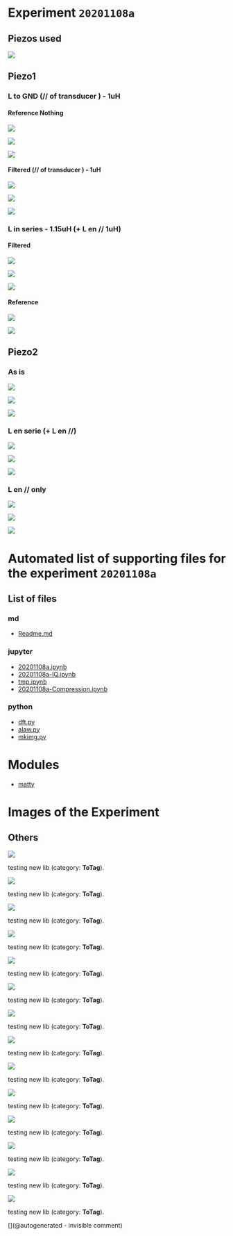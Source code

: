 # Experiment `20201108a`

## Piezos used

![](/matty/20201108a/piezos.jpg)

## Piezo1

### L to GND (// of transducer ) - 1uH 

#### Reference Nothing

![](/matty/20201108a/piezo1/20201108164542.npz)

![](/matty/20201108a/piezo1/20201108164542_ndt.jpg)

![](/matty/20201108a/piezo1/piezo1_wo.png)

#### Filtered (// of transducer ) - 1uH 

![](/matty/20201108a/piezo1/20201108164611.npz)

![](/matty/20201108a/piezo1/20201108164611_ndt.jpg)

![](/matty/20201108a/piezo1/piezo1.png)

### L in series - 1.15uH (+ L en // 1uH)

#### Filtered 
![](/matty/20201108a/piezo1/20201108165905.npz)

![](/matty/20201108a/piezo1/20201108165905_ndt.jpg)

![](/matty/20201108a/piezo1/piezo1_Lserie.png)

#### Reference

![](/matty/20201108a/piezo1/20201108165952.npz)

![](/matty/20201108a/piezo1/20201108165952_ndt.jpg)

## Piezo2

### As is

![](/matty/20201108a/piezo2/20201108170941.npz)

![](/matty/20201108a/piezo2/20201108170941_ndt.jpg)

![](/matty/20201108a/piezo2/piezo2.png)

### L en serie (+ L en //)

![](/matty/20201108a/piezo2/20201108171025.npz)

![](/matty/20201108a/piezo2/20201108171025_ndt.jpg)

![](/matty/20201108a/piezo2/piezo2_LparallelLserie.png)

### L en // only

![](/matty/20201108a/piezo2/20201108171139.npz)

![](/matty/20201108a/piezo2/20201108171139_ndt.jpg)

![](/matty/20201108a/piezo2/piezo2_lparallel.png)







# Automated list of supporting files for the __experiment `20201108a`__

## List of files

### md

* [Readme.md](/matty/20201108a/Readme.md)


### jupyter

* [20201108a.ipynb](/matty/20201108a/20201108a.ipynb)
* [20201108a-IQ.ipynb](/matty/20201108a/20201108a-IQ.ipynb)
* [tmp.ipynb](/tmp.ipynb)
* [20201108a-Compression.ipynb](/matty/20201108a/20201108a-Compression.ipynb)


### python

* [dft.py](/matty/20201108a/dft.py)
* [alaw.py](/matty/20201108a/alaw.py)
* [mkimg.py](/matty/20201108a/mkimg.py)





# Modules

* [matty](/matty/)




# Images of the Experiment

## Others

![](/matty/20201108a/piezos.jpg)

testing new lib (category: __ToTag__).

![](/matty/20201108a/piezo2/20201108170941_ndt.jpg)

testing new lib (category: __ToTag__).

![](/matty/20201108a/piezo2/20201108171025_ndt.jpg)

testing new lib (category: __ToTag__).

![](/matty/20201108a/piezo2/20201108171139_ndt.jpg)

testing new lib (category: __ToTag__).

![](/matty/20201108a/piezo1/20201108165952_ndt.jpg)

testing new lib (category: __ToTag__).

![](/matty/20201108a/piezo1/20201108164611_ndt.jpg)

testing new lib (category: __ToTag__).

![](/matty/20201108a/piezo1/20201108165905_ndt.jpg)

testing new lib (category: __ToTag__).

![](/matty/20201108a/piezo1/20201108164542_ndt.jpg)

testing new lib (category: __ToTag__).

![](/matty/20201108a/piezo2/piezo2_LparallelLserie.png)

testing new lib (category: __ToTag__).

![](/matty/20201108a/piezo2/piezo2_lparallel.png)

testing new lib (category: __ToTag__).

![](/matty/20201108a/piezo2/piezo2.png)

testing new lib (category: __ToTag__).

![](/matty/20201108a/piezo1/piezo1.png)

testing new lib (category: __ToTag__).

![](/matty/20201108a/piezo1/piezo1_wo.png)

testing new lib (category: __ToTag__).

![](/matty/20201108a/piezo1/piezo1_Lserie.png)

testing new lib (category: __ToTag__).










[](@autogenerated - invisible comment)